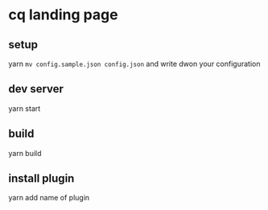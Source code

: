 # cq landing page

## setup

yarn
`mv config.sample.json config.json` and write dwon your configuration

## dev server

yarn start

## build

yarn build

## install plugin

yarn add name of plugin
